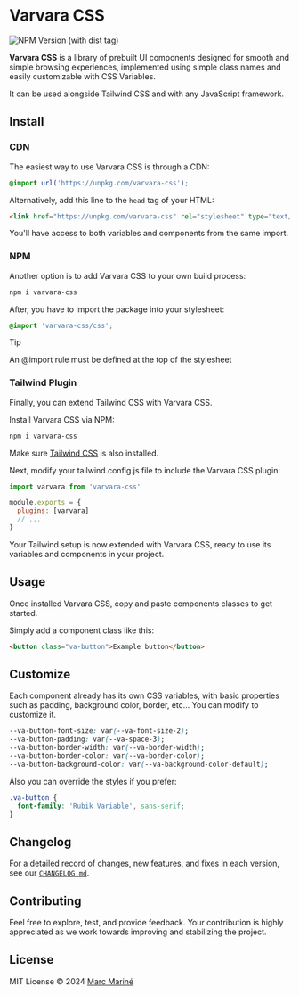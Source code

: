 # Varvara CSS

![NPM Version (with dist tag)](https://img.shields.io/npm/v/varvara-css?style=for-the-badge&labelColor=cyan&color=fuchsia)

**Varvara CSS** is a library of prebuilt UI components designed for smooth and simple browsing experiences, implemented using simple class names and easily customizable with CSS Variables.

It can be used alongside Tailwind CSS and with any JavaScript framework.

## Install

### CDN

The easiest way to use Varvara CSS is through a CDN:

```css
@import url('https://unpkg.com/varvara-css');
```

Alternatively, add this line to the `head` tag of your HTML:

```html
<link href="https://unpkg.com/varvara-css" rel="stylesheet" type="text/css" />
```

You'll have access to both variables and components from the same import.

### NPM

Another option is to add Varvara CSS to your own build process:

```bash
npm i varvara-css
```

After, you have to import the package into your stylesheet:

```css
@import 'varvara-css/css';
```

> [!TIP]
> An @import rule must be defined at the top of the stylesheet

### Tailwind Plugin

Finally, you can extend Tailwind CSS with Varvara CSS.

Install Varvara CSS via NPM:

```bash
npm i varvara-css
```

Make sure [Tailwind CSS](https://tailwindcss.com/docs/installation) is also installed.

Next, modify your tailwind.config.js file to include the Varvara CSS plugin:

```js
import varvara from 'varvara-css'

module.exports = {
  plugins: [varvara]
  // ...
}
```

Your Tailwind setup is now extended with Varvara CSS, ready to use its variables and components in your project.

## Usage

Once installed Varvara CSS, copy and paste components classes to get started.

Simply add a component class like this:

```html
<button class="va-button">Example button</button>
```

## Customize

Each component already has its own CSS variables, with basic properties such as padding, background color, border, etc... You can modify to customize it.

```css
--va-button-font-size: var(--va-font-size-2);
--va-button-padding: var(--va-space-3);
--va-button-border-width: var(--va-border-width);
--va-button-border-color: var(--va-border-color);
--va-button-background-color: var(--va-background-color-default);
```

Also you can override the styles if you prefer:

```css
.va-button {
  font-family: 'Rubik Variable', sans-serif;
}
```

## Changelog

For a detailed record of changes, new features, and fixes in each version, see our [`CHANGELOG.md`](https://github.com/marcmarine/varvara/blob/main/packages/css/CHANGELOG.md).

## Contributing

Feel free to explore, test, and provide feedback. Your contribution is highly appreciated as we work towards improving and stabilizing the project.

## License

MIT License © 2024 [Marc Mariné](https://github.com/marcmarine)
